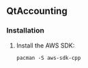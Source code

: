 ## QtAccounting

### Installation

 1. Install the AWS SDK:

    ```none
    pacman -S aws-sdk-cpp
    ```
